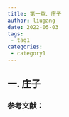 ```yaml
---
title: 第一章、庄子
author: liugang
date: 2022-05-03
tags:
 - tag1
categories:
 - category1
---
```


<Boxx  changeTime="5000"/>  

## 一. 庄子

### 参考文献：
